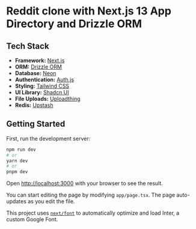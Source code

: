 # Reddit clone with Next.js 13 App Directory and Drizzle ORM

## Tech Stack

- **Framework:** [Next.js](https://nextjs.org)
- **ORM:** [Drizzle ORM](https://orm.drizzle.team)
- **Database:** [Neon](https://neon.tech)
- **Authentication:** [Auth.js](https://authjs.dev)
- **Styling:** [Tailwind CSS](https://tailwindcss.com)
- **UI Library:** [Shadcn UI](https://ui.shadcn.com)
- **File Uploads:** [Uploadthing](https://uploadthing.com)
- **Redis:** [Upstash](https://upstash.com)

## Getting Started

First, run the development server:

```bash
npm run dev
# or
yarn dev
# or
pnpm dev
```

Open [http://localhost:3000](http://localhost:3000) with your browser to see the result.

You can start editing the page by modifying `app/page.tsx`. The page auto-updates as you edit the file.

This project uses [`next/font`](https://nextjs.org/docs/basic-features/font-optimization) to automatically optimize and load Inter, a custom Google Font.
